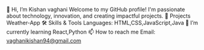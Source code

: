 👋 Hi, I’m Kishan vaghani 
    Welcome to my GitHub profile! I'm passionate about technology, innovation, and creating impactful projects.
🚀 Projects
    Weather-App
🛠 Skills & Tools
    Languages: HTML,CSS,JavaScript,Java
🌱 I’m currently learning
    React,Python
📫 How to reach me
    Email: vaghanikishan94@gmail.com 

<!---
kishanvaghani007/kishanvaghani007 is a ✨ special ✨ repository because its `README.md` (this file) appears on your GitHub profile.
You can click the Preview link to take a look at your changes.
--->
